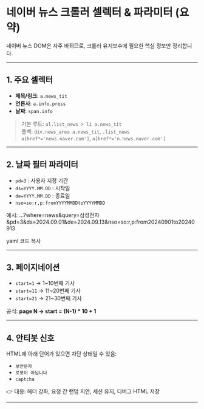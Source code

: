 # 네이버 뉴스 크롤러 셀렉터 & 파라미터 (요약)

네이버 뉴스 DOM은 자주 바뀌므로, 크롤러 유지보수에 필요한 핵심 정보만 정리합니다.

---

## 1. 주요 셀렉터
- **제목/링크**: `a.news_tit`
- **언론사**: `a.info.press`
- **날짜**: `span.info`

> 기본 루트: `ul.list_news > li a.news_tit`  
> 폴백: `div.news_area a.news_tit`, `.list_news a[href*='news.naver.com']`, `a[href*='n.news.naver.com']`

---

## 2. 날짜 필터 파라미터
- `pd=3` : 사용자 지정 기간
- `ds=YYYY.MM.DD` : 시작일
- `de=YYYY.MM.DD` : 종료일
- `nso=so:r,p:fromYYYYMMDDtoYYYYMMDD`

예시:
...?where=news&query=삼성전자&pd=3&ds=2024.09.01&de=2024.09.13&nso=so:r,p:from20240901to20240913

yaml
코드 복사

---

## 3. 페이지네이션
- `start=1`   → 1~10번째 기사
- `start=11`  → 11~20번째 기사
- `start=21`  → 21~30번째 기사

공식: **page N → start = (N-1) * 10 + 1**

---

## 4. 안티봇 신호
HTML에 아래 단어가 있으면 차단 상태일 수 있음:
- `보안문자`
- `로봇이 아닙니다`
- `captcha`

👉 대응: 헤더 강화, 요청 간 랜덤 지연, 세션 유지, 디버그 HTML 저장

---
